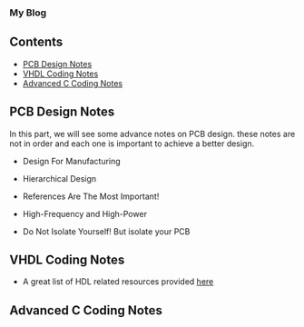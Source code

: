 ### My Blog

## Contents
* [PCB Design Notes](#pcb-design-notes)
* [VHDL Coding Notes](#vhdl-coding-notes)
* [Advanced C Coding Notes](#advanced-c-coding-notes)
  
## PCB Design Notes
In this part, we will see some advance notes on PCB design. these notes are not in order and each one is important to achieve a better design.
* Design For Manufacturing

* Hierarchical Design

* References Are The Most Important!

* High-Frequency and High-Power

* Do Not Isolate Yourself! But isolate your PCB


## VHDL Coding Notes
* A great list of HDL related resources provided [here](https://github.com/drom/awesome-hdl)


## Advanced C Coding Notes

